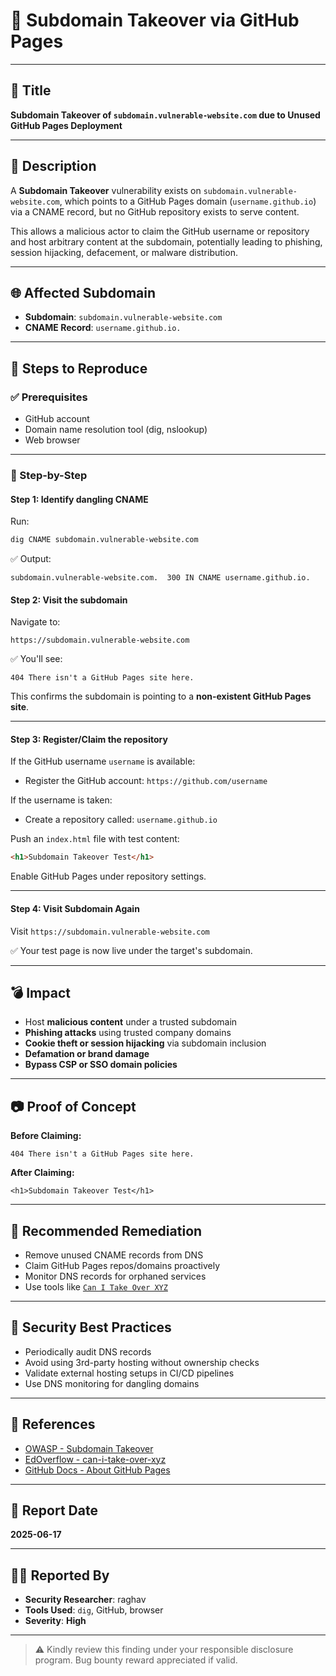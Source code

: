 # 🐞 Subdomain Takeover via GitHub Pages

---

## 📌 Title

**Subdomain Takeover of `subdomain.vulnerable-website.com` due to Unused GitHub Pages Deployment**

---

## 📝 Description

A **Subdomain Takeover** vulnerability exists on `subdomain.vulnerable-website.com`, which points to a GitHub Pages domain (`username.github.io`) via a CNAME record, but no GitHub repository exists to serve content.

This allows a malicious actor to claim the GitHub username or repository and host arbitrary content at the subdomain, potentially leading to phishing, session hijacking, defacement, or malware distribution.

---

## 🌐 Affected Subdomain

- **Subdomain**: `subdomain.vulnerable-website.com`
- **CNAME Record**: `username.github.io.`

---

## 🧪 Steps to Reproduce

### ✅ Prerequisites

- GitHub account
- Domain name resolution tool (dig, nslookup)
- Web browser

---

### 🔁 Step-by-Step

#### Step 1: Identify dangling CNAME

Run:

```bash
dig CNAME subdomain.vulnerable-website.com
```

✅ Output:

```
subdomain.vulnerable-website.com.  300 IN CNAME username.github.io.
```

#### Step 2: Visit the subdomain

Navigate to:

```
https://subdomain.vulnerable-website.com
```

✅ You'll see:

```
404 There isn't a GitHub Pages site here.
```

This confirms the subdomain is pointing to a **non-existent GitHub Pages site**.

---

#### Step 3: Register/Claim the repository

If the GitHub username `username` is available:
- Register the GitHub account: `https://github.com/username`

If the username is taken:
- Create a repository called: `username.github.io`

Push an `index.html` file with test content:

```html
<h1>Subdomain Takeover Test</h1>
```

Enable GitHub Pages under repository settings.

---

#### Step 4: Visit Subdomain Again

Visit `https://subdomain.vulnerable-website.com`

✅ Your test page is now live under the target's subdomain.

---

## 💣 Impact

- Host **malicious content** under a trusted subdomain
- **Phishing attacks** using trusted company domains
- **Cookie theft or session hijacking** via subdomain inclusion
- **Defamation or brand damage**
- **Bypass CSP or SSO domain policies**

---

## 📷 Proof of Concept

**Before Claiming:**

```
404 There isn't a GitHub Pages site here.
```

**After Claiming:**

```
<h1>Subdomain Takeover Test</h1>
```

---

## 🔧 Recommended Remediation

- Remove unused CNAME records from DNS
- Claim GitHub Pages repos/domains proactively
- Monitor DNS records for orphaned services
- Use tools like [`Can I Take Over XYZ`](https://github.com/EdOverflow/can-i-take-over-xyz)

---

## 🔐 Security Best Practices

- Periodically audit DNS records
- Avoid using 3rd-party hosting without ownership checks
- Validate external hosting setups in CI/CD pipelines
- Use DNS monitoring for dangling domains

---

## 🧾 References

- [OWASP - Subdomain Takeover](https://owasp.org/www-community/attacks/Subdomain_takeover)
- [EdOverflow - can-i-take-over-xyz](https://github.com/EdOverflow/can-i-take-over-xyz)
- [GitHub Docs - About GitHub Pages](https://docs.github.com/en/pages)

---

## 📅 Report Date

**2025-06-17**

---

## 🧑‍💻 Reported By

- **Security Researcher**: raghav  
- **Tools Used**: `dig`, GitHub, browser  
- **Severity**: **High**

---

> ⚠️ Kindly review this finding under your responsible disclosure program. Bug bounty reward appreciated if valid.
